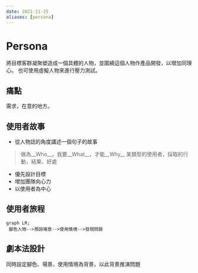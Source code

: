 ```yaml
---
date: 2021-11-25
aliases: [persona]
---
```

# Persona
將目標客群凝聚塑造成一個具體的人物，並圍繞這個人物作產品開發，以增加同理心。
也可使用虛擬人物來進行壓力測試。

## 痛點
需求，在意的地方。

## 使用者故事
- 從人物誌的角度講述一個句子的故事
> 做為__Who__，我要__What__，才能__Why__
> 某類型的使用者，採取的行動，結果、好處
- 優先設計目標
- 增加團隊向心力
- 以使用者為中心

## 使用者旅程
```mermaid
graph LR;  
 腳色人物-->預設場景-->使用情境-->發現問題  
```
## 劇本法設計
同時設定腳色、場景、使用情境為背景，以此背景推演問題


